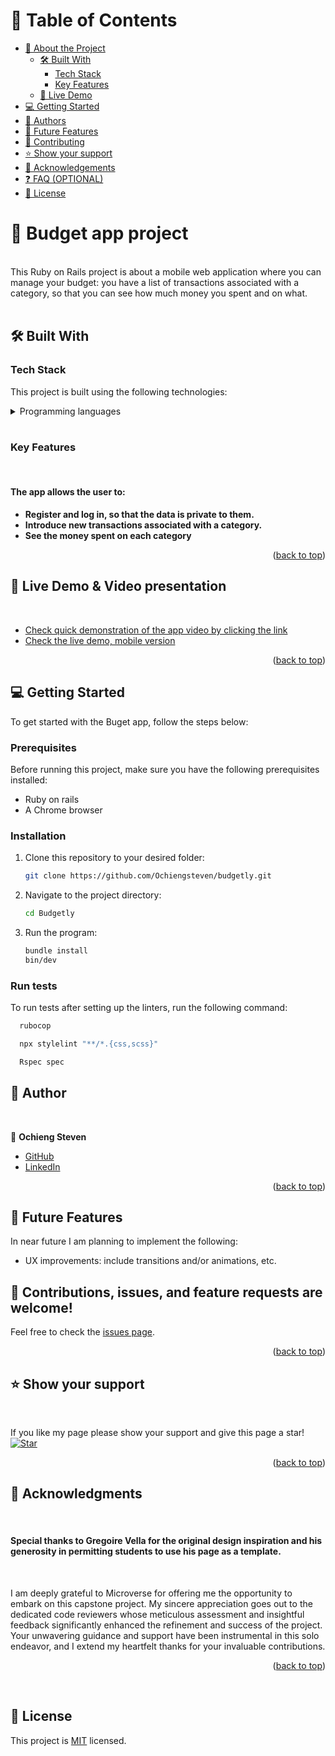 <a name="readme-top"></a>

# 📗 Table of Contents

- [📖 About the Project](#about-project)
  - [🛠 Built With](#built-with)
    - [Tech Stack](#tech-stack)
    - [Key Features](#key-features)
  - [🚀 Live Demo](#live-demo)
- [💻 Getting Started](#getting-started)
- [👥 Authors](#authors)
- [🔭 Future Features](#future-features)
- [🤝 Contributing](#contributing)
- [⭐️ Show your support](#support)
- [🙏 Acknowledgements](#acknowledgements)
- [❓ FAQ (OPTIONAL)](#faq)
- [📝 License](#license)


# 📖 Budget app project <a name="about-project"></a>
<br>
This Ruby on Rails project is about a mobile web application where you can manage your budget: you have a list of transactions associated with a category, so that you can see how much money you spent and on what.<br>
<br>

## 🛠 Built With <a name="built-with"></a><br>

### Tech Stack

This project is built using the following technologies:

<details>
  <summary>Programming languages</summary>
  <ul>
    <li><a href="https://developer.mozilla.org/en-US/docs/Web/CSS">CSS</a></li>
    <li><a href="https://tailwindcss.com/">Tailwind</a></li>
    <li><a href="https://rubyonrails.org/">Ruby on rails</a></li>
  </ul>
</details>

<br>

### Key Features <a name="key-features"></a>

<br>

#### The app allows the user to:

- **Register and log in, so that the data is private to them.**
- **Introduce new transactions associated with a category.**
- **See the money spent on each category**


<p align="right">(<a href="#readme-top">back to top</a>)</p>



## 🚀 Live Demo & Video presentation<a name="live-demo"></a> <a name='video'></a>
<br>

- [Check quick demonstration of the app video by clicking the link](https://www.loom.com/share/effac95aa3284c058e807cf1c7ec2ad0)
- [Check the live demo, mobile version](https://budget-f2hw.onrender.com/)

<p align="right">(<a href="#readme-top">back to top</a>)</p>



## 💻 Getting Started <a name="getting-started"></a>

To get started with the Buget app, follow the steps below:

### Prerequisites

Before running this project, make sure you have the following prerequisites installed:

- Ruby on rails
- A Chrome browser


### Installation <a name="installation"></a>

1. Clone this repository to your desired folder:

   ```sh
   git clone https://github.com/Ochiengsteven/budgetly.git

2. Navigate to the project directory:

    ```sh
    cd Budgetly

3. Run the program:
    ```sh
    bundle install
    bin/dev


### Run tests

To run tests after setting up the linters, run the following command:

```sh
  rubocop
```

```sh
  npx stylelint "**/*.{css,scss}"
```

```sh
  Rspec spec
```


## 👥 Author <a name="authors"></a>
<br>


👤 **Ochieng Steven**

- [GitHub](https://github.com/Ochiengsteven)
- [LinkedIn](https://www.linkedin.com/in/steven-ochieng-a43125179/)


<p align="right">(<a href="#readme-top">back to top</a>)</p>



## 🔭 Future Features <a name="future-features"></a>


In near future I am planning to implement the following:
  <ul>
    <li>UX improvements: include transitions and/or animations, etc.</li>
  </ul>




## 🤝 Contributions, <a name="contributing"></a>issues, and feature requests are welcome!

Feel free to check the [issues page](https://github.com/Ochiengsteven/Budgetly/issues).

<p align="right">(<a href="#readme-top">back to top</a>)</p>



## ⭐️ Show your support <a name="support"></a>
<br>

If you like my page please show your support and give this page a star!
<br>
[![Star](https://img.shields.io/github/stars/agneta1991/Budget-app-capstone?style=social)](https://github.com/Ochiengsteven/Budgetly)



<p align="right">(<a href="#readme-top">back to top</a>)</p>


## 🙏 Acknowledgments <a name="acknowledgements"></a>
<br>

#### Special thanks to Gregoire Vella for the original design inspiration and his generosity in permitting students to use his page as a template. ####

<br>

I am deeply grateful to Microverse for offering me the opportunity to embark on this capstone project. My sincere appreciation goes out to the dedicated code reviewers whose meticulous assessment and insightful feedback significantly enhanced the refinement and success of the project. Your unwavering guidance and support have been instrumental in this solo endeavor, and I extend my heartfelt thanks for your invaluable contributions.

<p align="right">(<a href="#readme-top">back to top</a>)</p>
<br>


## 📝 License <a name="license"></a>

This project is [MIT](./LICENSE) licensed.
